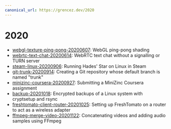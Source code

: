 ```yaml
---
canonical_url: https://grencez.dev/2020
---
```


# 2020

* [webgl-texture-ping-pong-20200607](webgl-texture-ping-pong-20200607/index.md): WebGL ping-pong shading
* [webrtc-text-chat-20200614](webrtc-text-chat-20200614/index.md): WebRTC text chat without a signalling or TURN server
* [steam-linux-20200906](steam-linux-20200906.md): Running Hades' Star on Linux in Steam
* [git-trunk-20200914](git-trunk-20200914.md): Creating a Git repository whose default branch is named "trunk"
* [minizinc-coursera-20200927](minizinc-coursera-20200927.md): Submitting a MiniZinc Coursera assignment
* [backup-20201018](backup-20201018/index.md): Encrypted backups of a Linux system with cryptsetup and rsync
* [freshtomato-client-router-20201025](freshtomato-client-router-20201025.md): Setting up FreshTomato on a router to act as a wireless adapter
* [ffmpeg-merge-video-20201122](ffmpeg-merge-video-20201022.md): Concatenating videos and adding audio samples using FFmpeg
